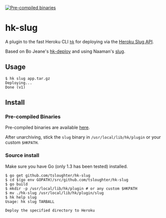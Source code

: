 [![Pre-compiled binaries](http://img.shields.io/badge/Precompiled-Download-green.svg)](http://beta.gobuild.io/github.com/tsloughter/hk-slug)

# hk-slug

A plugin to the fast Heroku CLI [`hk`](https://github.com/heroku/hk) for deploying via the [Heroku Slug API]().

Based on Bo Jeane's [hk-deploy](https://github.com/bjeanes/hk-deploy) and using Naaman's [slug](https://github.com/naaman/slug).

## Usage

```sh-session
$ hk slug app.tar.gz
Deploying...
Done (v1)
```

## Install

### Pre-compiled Binaries

Pre-compiled binaries are available [here](http://beta.gobuild.io/github.com/tsloughter/hk-slug).

After unarchiving, stick the `slug` binary in `/usr/local/lib/hk/plugin` or your custom `$HKPATH`.

### Source install

Make sure you have Go (only 1.3 has been tested) installed.

```sh-session
$ go get github.com/tsloughter/hk-slug
$ cd $(go env GOPATH)/src/github.com/tsloughter/hk-slug
$ go build
$ mkdir -p /usr/local/lib/hk/plugin # or any custom $HKPATH
$ mv ./hk-slug /usr/local/lib/hk/plugin/slug
$ hk help slug
Usage: hk slug TARBALL

Deploy the specified directory to Heroku
```
